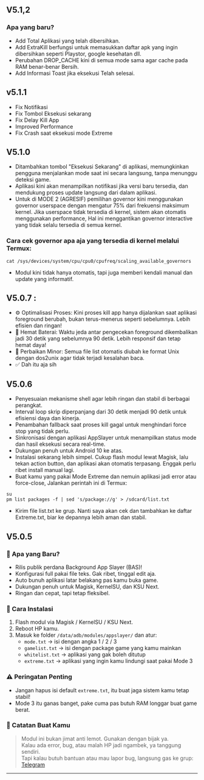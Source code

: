 ## V5.1,2
### Apa yang baru?
- Add Total Aplikasi yang telah dibersihkan.
- Add ExtraKill berfungsi untuk memasukkan daftar apk yang ingin dibersihkan seperti Playstor, google kesehatan dll.
- Perubahan DROP_CACHE kini di semua mode sama agar cache pada RAM benar-benar Bersih.
- Add Informasi Toast jika eksekusi Telah selesai.

## v5.1.1
- Fix Notifikasi 
- Fix Tombol Eksekusi sekarang 
- Fix Delay Kill App
- Improved Performance 
- Fix Crash saat eksekusi mode Extreme

## V5.1.0
- Ditambahkan tombol "Eksekusi Sekarang" di aplikasi, memungkinkan pengguna menjalankan mode saat ini secara langsung, tanpa menunggu deteksi game.
- Aplikasi kini akan menampilkan notifikasi jika versi baru tersedia, dan mendukung proses update langsung dari dalam aplikasi.
- Untuk di MODE 2 (AGRESIF) pemilihan governor kini menggunakan governor userspace dengan mengatur 75% dari frekuensi maksimum kernel. Jika userspace tidak tersedia di kernel, sistem akan otomatis menggunakan performance, 
Hal ini menggantikan governor interactive yang tidak selalu tersedia di semua kernel.
### Cara cek governor apa aja yang tersedia di kernel melalui Termux:
```
cat /sys/devices/system/cpu/cpu0/cpufreq/scaling_available_governors
```
- Modul kini tidak hanya otomatis, tapi juga memberi kendali manual dan update yang informatif.

## V5.0.7 :
- ⚙️ Optimalisasi Proses:
Kini proses kill app hanya dijalankan saat aplikasi foreground berubah, bukan terus-menerus seperti sebelumnya. Lebih efisien dan ringan!
- 🔋 Hemat Baterai:
Waktu jeda antar pengecekan foreground dikembalikan jadi 30 detik yang sebelumnya 90 detik. Lebih responsif dan tetap hemat daya!
- 🧹 Perbaikan Minor:
Semua file list otomatis diubah ke format Unix dengan dos2unix agar tidak terjadi kesalahan baca.
- ✅ Dah itu aja sih

## V5.0.6
- Penyesuaian mekanisme shell agar lebih ringan dan stabil di berbagai perangkat.
- Interval loop skrip diperpanjang dari 30 detik menjadi 90 detik untuk efisiensi daya dan kinerja.
- Penambahan fallback saat proses kill gagal untuk menghindari force stop yang tidak perlu.
- Sinkronisasi dengan aplikasi AppSlayer untuk menampilkan status mode dan hasil eksekusi secara real-time.
- Dukungan penuh untuk Android 10 ke atas.
- Instalasi sekarang lebih simpel. Cukup flash modul lewat Magisk, lalu tekan action button, dan aplikasi akan otomatis terpasang. Enggak perlu ribet install manual lagi.
- Buat kamu yang pakai Mode Extreme dan nemuin aplikasi jadi error atau force-close, Jalankan perintah ini di Termux:
```
su
pm list packages -f | sed 's/package://g' > /sdcard/list.txt
```
- Kirim file list.txt ke grup. Nanti saya akan cek dan tambahkan ke daftar Extreme.txt, biar ke depannya lebih aman dan stabil.

## V5.0.5
### 🎉 Apa yang Baru?
- Rilis publik perdana Background App Slayer (BAS)!
- Konfigurasi full pakai file teks. Gak ribet, tinggal edit aja.
- Auto bunuh aplikasi latar belakang pas kamu buka game.
- Dukungan penuh untuk Magisk, KernelSU, dan KSU Next.
- Ringan dan cepat, tapi tetap fleksibel.

### 🔧 Cara Instalasi
1. Flash modul via Magisk / KernelSU / KSU Next.
2. Reboot HP kamu.
3. Masuk ke folder `/data/adb/modules/appslayer/` dan atur:
   - `mode.txt` → isi dengan angka 1 / 2 / 3
   - `gamelist.txt` → isi dengan package game yang kamu mainkan
   - `whitelist.txt` → aplikasi yang gak boleh ditutup
   - `extreme.txt` → aplikasi yang ingin kamu lindungi saat pakai Mode 3

### ⚠️ Peringatan Penting
- Jangan hapus isi default `extreme.txt`, itu buat jaga sistem kamu tetap stabil!
- Mode 3 itu ganas banget, pake cuma pas butuh RAM longgar buat game berat.

### 🧠 Catatan Buat Kamu
> Modul ini bukan jimat anti lemot. Gunakan dengan bijak ya.  
> Kalau ada error, bug, atau malah HP jadi ngambek, ya tanggung sendiri.  
> Tapi kalau butuh bantuan atau mau lapor bug, langsung gas ke grup: [Telegram](https://t.me/unknuwprojects)

--- 
